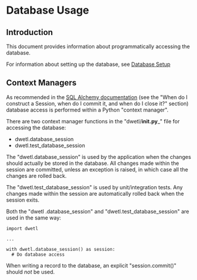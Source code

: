 # Database Usage

## Introduction

This document provides information about programmatically accessing the
database.

For information about setting up the database, see
[Database Setup](database_setup.md)

## Context Managers

As recommended in the [SQL Alchemy documentation](https://docs.sqlalchemy.org/en/13/orm/session_basics.html)
(see the "When do I construct a Session, when do I commit it, and when do I close
it?" section) database access is performed within a Python "context manager".

There are two context manager functions in the "dwetl/__init.py___" file for
accessing the database:

* dwetl.database_session
* dwetl.test_database_session

The "dwetl.database_session" is used by the application when the changes should
actually be stored in the database. All changes made within the session are
committed, unless an exception is raised, in which case all the changes are
rolled back.

The "dwetl.test_database_session" is used by unit/integration tests. Any changes
made within the session are automatically rolled back when the session exits.

Both the "dwetl .database_session" and "dwetl.test_database_session" are used
in the same way:

```
import dwetl

...

with dwetl.database_session() as session:
  # Do database access
```

When writing a record to the database, an explicit "session.commit()" should
_not_ be used.

